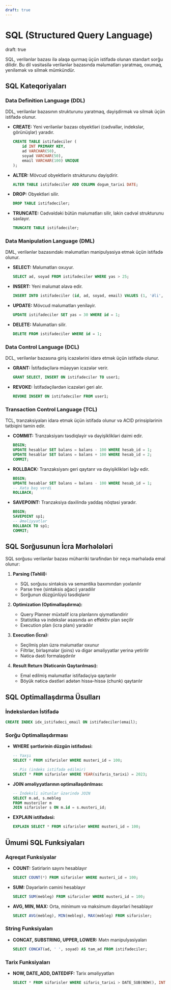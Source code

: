 ```yaml
---
draft: true
---
```

# SQL (Structured Query Language)
draft: true

SQL, verilənlər bazası ilə əlaqə qurmaq üçün istifadə olunan standart sorğu dilidir. Bu dil vasitəsilə verilənlər bazasında məlumatları yaratmaq, oxumaq, yeniləmək və silmək mümkündür.

## SQL Kateqoriyaları

### Data Definition Language (DDL)

DDL, verilənlər bazasının strukturunu yaratmaq, dəyişdirmək və silmək üçün istifadə olunur.

- **CREATE:** Yeni verilənlər bazası obyektləri (cədvəllər, indekslər, görünüşlər) yaradır.
  ```sql
  CREATE TABLE istifadeciler (
      id INT PRIMARY KEY,
      ad VARCHAR(50),
      soyad VARCHAR(50),
      email VARCHAR(100) UNIQUE
  );
  ```

- **ALTER:** Mövcud obyektlərin strukturunu dəyişdirir.
  ```sql
  ALTER TABLE istifadeciler ADD COLUMN dogum_tarixi DATE;
  ```

- **DROP:** Obyektləri silir.
  ```sql
  DROP TABLE istifadeciler;
  ```

- **TRUNCATE:** Cədvəldəki bütün məlumatları silir, lakin cədvəl strukturunu saxlayır.
  ```sql
  TRUNCATE TABLE istifadeciler;
  ```

### Data Manipulation Language (DML)

DML, verilənlər bazasındakı məlumatları manipulyasiya etmək üçün istifadə olunur.

- **SELECT:** Məlumatları oxuyur.
  ```sql
  SELECT ad, soyad FROM istifadeciler WHERE yas > 25;
  ```

- **INSERT:** Yeni məlumat əlavə edir.
  ```sql
  INSERT INTO istifadeciler (id, ad, soyad, email) VALUES (1, 'Əli', 'Məmmədov', 'ali@example.com');
  ```

- **UPDATE:** Mövcud məlumatları yeniləyir.
  ```sql
  UPDATE istifadeciler SET yas = 30 WHERE id = 1;
  ```

- **DELETE:** Məlumatları silir.
  ```sql
  DELETE FROM istifadeciler WHERE id = 1;
  ```

### Data Control Language (DCL)

DCL, verilənlər bazasına giriş icazələrini idarə etmək üçün istifadə olunur.

- **GRANT:** İstifadəçilərə müəyyən icazələr verir.
  ```sql
  GRANT SELECT, INSERT ON istifadeciler TO user1;
  ```

- **REVOKE:** İstifadəçilərdən icazələri geri alır.
  ```sql
  REVOKE INSERT ON istifadeciler FROM user1;
  ```

### Transaction Control Language (TCL)

TCL, tranzaksiyaları idarə etmək üçün istifadə olunur və ACID prinsiplərinin tətbiqini təmin edir.

- **COMMIT:** Tranzaksiyanı təsdiqləyir və dəyişiklikləri daimi edir.
  ```sql
  BEGIN;
  UPDATE hesablar SET balans = balans - 100 WHERE hesab_id = 1;
  UPDATE hesablar SET balans = balans + 100 WHERE hesab_id = 2;
  COMMIT;
  ```

- **ROLLBACK:** Tranzaksiyanı geri qaytarır və dəyişiklikləri ləğv edir.
  ```sql
  BEGIN;
  UPDATE hesablar SET balans = balans - 100 WHERE hesab_id = 1;
  -- Xəta baş verdi
  ROLLBACK;
  ```

- **SAVEPOINT:** Tranzaksiya daxilində yaddaş nöqtəsi yaradır.
  ```sql
  BEGIN;
  SAVEPOINT sp1;
  -- Əməliyyatlar
  ROLLBACK TO sp1;
  COMMIT;
  ```

## SQL Sorğusunun İcra Mərhələləri

SQL sorğusu verilənlər bazası mühərriki tərəfindən bir neçə mərhələdə emal olunur:

1. **Parsing (Təhlil):** 
   - SQL sorğusu sintaksis və semantika baxımından yoxlanılır
   - Parse tree (sintaksis ağacı) yaradılır
   - Sorğunun düzgünlüyü təsdiqlənir

2. **Optimization (Optimallaşdırma):**
   - Query Planner müxtəlif icra planlarını qiymətləndirir
   - Statistika və indekslər əsasında ən effektiv plan seçilir
   - Execution plan (icra planı) yaradılır

3. **Execution (İcra):**
   - Seçilmiş plan üzrə məlumatlar oxunur
   - Filtrlər, birləşmələr (joins) və digər əməliyyatlar yerinə yetirilir
   - Nəticə dəsti formalaşdırılır

4. **Result Return (Nəticənin Qaytarılması):**
   - Emal edilmiş məlumatlar istifadəçiyə qaytarılır
   - Böyük nəticə dəstləri adətən hissə-hissə (chunk) qaytarılır

## SQL Optimallaşdırma Üsulları

### İndekslərdən İstifadə

```sql
CREATE INDEX idx_istifadeci_email ON istifadeciler(email);
```

### Sorğu Optimallaşdırması

- **WHERE şərtlərinin düzgün istifadəsi:**
  ```sql
  -- Yaxşı
  SELECT * FROM sifarisler WHERE musteri_id = 100;

  -- Pis (indeks istifadə edilmir)
  SELECT * FROM sifarisler WHERE YEAR(sifaris_tarixi) = 2023;
  ```

- **JOIN əməliyyatlarının optimallaşdırılması:**
  ```sql
  -- İndeksli sütunlar üzərində JOIN
  SELECT m.ad, s.mebleg
  FROM musteriler m
  JOIN sifarisler s ON m.id = s.musteri_id;
  ```

- **EXPLAIN istifadəsi:**
  ```sql
  EXPLAIN SELECT * FROM sifarisler WHERE musteri_id = 100;
  ```

## Ümumi SQL Funksiyaları

### Aqreqat Funksiyalar

- **COUNT:** Sətirlərin sayını hesablayır
  ```sql
  SELECT COUNT(*) FROM sifarisler WHERE musteri_id = 100;
  ```

- **SUM:** Dəyərlərin cəmini hesablayır
  ```sql
  SELECT SUM(mebleg) FROM sifarisler WHERE musteri_id = 100;
  ```

- **AVG, MIN, MAX:** Orta, minimum və maksimum dəyərləri hesablayır
  ```sql
  SELECT AVG(mebleg), MIN(mebleg), MAX(mebleg) FROM sifarisler;
  ```

### String Funksiyaları

- **CONCAT, SUBSTRING, UPPER, LOWER:** Mətn manipulyasiyaları
  ```sql
  SELECT CONCAT(ad, ' ', soyad) AS tam_ad FROM istifadeciler;
  ```

### Tarix Funksiyaları

- **NOW, DATE_ADD, DATEDIFF:** Tarix əməliyyatları
  ```sql
  SELECT * FROM sifarisler WHERE sifaris_tarixi > DATE_SUB(NOW(), INTERVAL 30 DAY);
  ```

